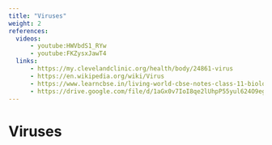 ```yaml
---
title: "Viruses"
weight: 2
references:
  videos:
      - youtube:HWVbdS1_RYw
      - youtube:FKZysxJawT4
  links:
      - https://my.clevelandclinic.org/health/body/24861-virus
      - https://en.wikipedia.org/wiki/Virus
      - https://www.learncbse.in/living-world-cbse-notes-class-11-biology/
      - https://drive.google.com/file/d/1aGx0v7IoI8qe2lUhpP55yul624O9egHm/view
---
```


# Viruses